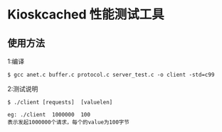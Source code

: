 # Kioskcached 性能测试工具


## 使用方法 

1:编译

```
$ gcc anet.c buffer.c protocol.c server_test.c -o client -std=c99

```

2:测试说明 

```
$ ./client [requests]  [valuelen]

eg: ./client  1000000  100
表示发起1000000个请求，每个的value为100字节

```

